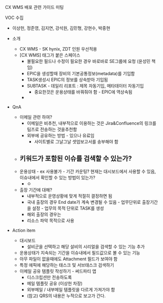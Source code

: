 CX WMS 배포 관련 가이드 미팅

VOC 수집
- 이상헌, 정준영, 김지연, 강석원, 김민형, 강현수, 박중현

- 소개
	- CX WMS - SK hynix, ZDT 인원 우선적용
	- \[CX WMS] 태그가 붙은 스페이스
		- 불필요한 필드나 수정이 필요한 경우 바로바로 SE그룹에 요청 (윤성민 책임)
		- EPIC을 생성할때 장비의 기본공통정보(metadata)를 기입함
		- TASK생성시 EPIC의 정보를 상속받아 기입됨
		- SUBTASK - 데일리 리포트 : 제목 자동기입, 메타데이터 자동기입
			- 중요한것은 운용상태를 바꿔줘야 함 - EPIC에 역상속됨
		- 
- QnA
	- 이메일 관련 하여?
		- 이메일은 비추천, 내부적으로 이용하는 것은 Jira&Confluence의 링크를 팀즈로 전송하는 것을추천함
		- 외부에 공유하는 방법 - 있으나 유료임
			- 사이트별로 그날그날 셋업보고서를 송부해야 함
	- 키워드가 포함된 이슈를 검색할 수 있는가?
		- 
	- 운용상태 - ex 사용불가 - 기간 카운팅? 현재는 대시보드에서 사용할 수 있음, 이슈내에서 확인할 수 있는 방법이 있는가?
		- ㅇ
	- 출장 기간에 대해?
		- 내부적으로 운영상황에 맞게 적절히 결정하면 됨
		- 국내 출장의 경우 End date가 계속 변경될 수 있음 - 업무단위로 출장기간을 설정 - 업무의 목적 단위로 TASK를 생성
		- 해외 출장의 경우는 
		- 리소스 파악 목적으로 사용
- Action item
	- 대시보드
		- 설비군을 선택하고 해당 설비의 시리얼을 검색할 수 있는 기능 추가
	- 운용상태가 지속되는 기간을 이슈내에서 필드값으로 볼 수 있는 기능
	- 아무 파일이 없을때에도 Attachment 필드가 보여야 함
	- 특정 에픽에 해당하는 태스크 및 서브태스크 검색하기
	- 이메일 공유 템플릿 작성하기 - 써드파티 앱
		- 디스크립션만 전송하도록
		- 메일 템플릿 공유 (이상헌 차장)
		- 외부메일 / 내부메일 템플릿을 다르게 가져가야 함
		- (참고) QRS의 내용은 누적으로 보고가 간다.